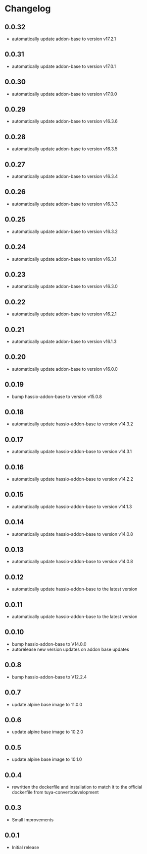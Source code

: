 # Changelog
## 0.0.32
- automatically update addon-base to version v17.2.1

## 0.0.31
- automatically update addon-base to version v17.0.1

## 0.0.30
- automatically update addon-base to version v17.0.0

## 0.0.29
- automatically update addon-base to version v16.3.6

## 0.0.28
- automatically update addon-base to version v16.3.5

## 0.0.27
- automatically update addon-base to version v16.3.4

## 0.0.26
- automatically update addon-base to version v16.3.3

## 0.0.25
- automatically update addon-base to version v16.3.2

## 0.0.24
- automatically update addon-base to version v16.3.1

## 0.0.23
- automatically update addon-base to version v16.3.0

## 0.0.22
- automatically update addon-base to version v16.2.1

## 0.0.21
- automatically update addon-base to version v16.1.3

## 0.0.20
- automatically update addon-base to version v16.0.0

## 0.0.19
- bump hassio-addon-base to version v15.0.8

## 0.0.18
- automatically update hassio-addon-base to version v14.3.2

## 0.0.17
- automatically update hassio-addon-base to version v14.3.1

## 0.0.16
- automatically update hassio-addon-base to version v14.2.2

## 0.0.15
- automatically update hassio-addon-base to version v14.1.3

## 0.0.14
- automatically update hassio-addon-base to version v14.0.8

## 0.0.13
- automatically update hassio-addon-base to version v14.0.8

## 0.0.12
- automatically update hassio-addon-base to the latest version

## 0.0.11
- automatically update hassio-addon-base to the latest version

## 0.0.10
- bump hassio-addon-base to V14.0.0
- autorelease new version updates on addon base updates

## 0.0.8
- bump hassio-addon-base to V12.2.4

## 0.0.7
- update alpine base image to 11.0.0

## 0.0.6
- update alpine base image to 10.2.0

## 0.0.5
- update alpine base image to 10.1.0

## 0.0.4
- rewritten the dockerfile and installation to match it to the official dockerfile from tuya-convert:development

## 0.0.3
- Small Improvements

## 0.0.1
- Initial release
